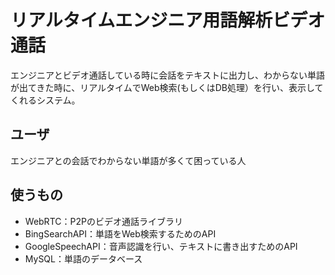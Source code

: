 # リアルタイムエンジニア用語解析ビデオ通話
エンジニアとビデオ通話している時に会話をテキストに出力し、わからない単語が出てきた時に、リアルタイムでWeb検索(もしくはDB処理）を行い、表示してくれるシステム。
## ユーザ
エンジニアとの会話でわからない単語が多くて困っている人
## 使うもの
- WebRTC：P2Pのビデオ通話ライブラリ
- BingSearchAPI：単語をWeb検索するためのAPI
- GoogleSpeechAPI：音声認識を行い、テキストに書き出すためのAPI
- MySQL：単語のデータベース



 

